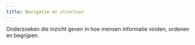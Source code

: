 ```yaml
---
title: Navigatie en structuur
---
```


Onderzoeken die inzicht geven in hoe mensen informatie vinden, ordenen en begrijpen.
